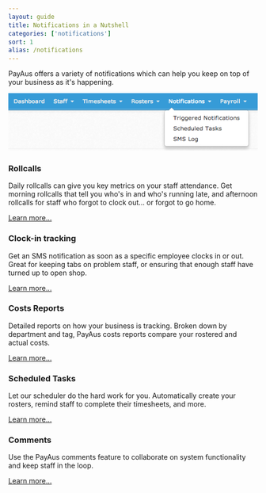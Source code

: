 ```yaml
---
layout: guide
title: Notifications in a Nutshell
categories: ['notifications']
sort: 1
alias: /notifications
---
```


PayAus offers a variety of notifications which can help you keep on top of your business as it's happening.

![Notifications can be accessed from the main site navigation](/img/notifications/notif_navbar.png)

### Rollcalls

Daily rollcalls can give you key metrics on your staff attendance. Get morning rollcalls that tell you who's in and who's running late, and afternoon rollcalls for staff who forgot to clock out... or forgot to go home.

[Learn more...](../rollcall/)

### Clock-in tracking

Get an SMS notification as soon as a specific employee clocks in or out. Great for keeping tabs on problem staff, or ensuring that enough staff have turned up to open shop.

[Learn more...](../clockin-tracking/)

### Costs Reports

Detailed reports on how your business is tracking. Broken down by department and tag, PayAus costs reports compare your rostered and actual costs.

[Learn more...](../reports/)

### Scheduled Tasks

Let our scheduler do the hard work for you. Automatically create your rosters, remind staff to complete their timesheets, and more.

[Learn more...](../tasks/)

### Comments

Use the PayAus comments feature to collaborate on system functionality and keep staff in the loop.

[Learn more...](../comments/)